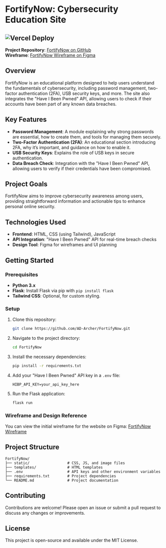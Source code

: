 # FortifyNow: Cybersecurity Education Site
![Vercel Deploy](https://deploy-badge.vercel.app/vercel/fortify-now?name=Website)
--
**Project Repository**: [FortifyNow on GitHub](https://github.com/AD-Archer/FortifyNow)  
**Wireframe**: [FortifyNow Wireframe on Figma](https://www.figma.com/design/0zgf6t27bsBnxU3dCALsmT/FortifyNow?node-id=0-1&t=6a4APbm8cTAFTNLp-1)

## Overview

FortifyNow is an educational platform designed to help users understand the fundamentals of cybersecurity, including password management, two-factor authentication (2FA), USB security keys, and more. The site also integrates the "Have I Been Pwned" API, allowing users to check if their accounts have been part of any known data breaches.

## Key Features

- **Password Management**: A module explaining why strong passwords are essential, how to create them, and tools for managing them securely.
- **Two-Factor Authentication (2FA)**: An educational section introducing 2FA, why it’s important, and guidance on how to enable it.
- **USB Security Keys**: Explains the role of USB keys in secure authentication.
- **Data Breach Check**: Integration with the "Have I Been Pwned" API, allowing users to verify if their credentials have been compromised.

## Project Goals

FortifyNow aims to improve cybersecurity awareness among users, providing straightforward information and actionable tips to enhance personal online security.

## Technologies Used

- **Frontend**: HTML, CSS (using Tailwind), JavaScript
- **API Integration**: "Have I Been Pwned" API for real-time breach checks
- **Design Tool**: Figma for wireframes and UI planning

## Getting Started

### Prerequisites

- **Python 3.x**
- **Flask**: Install Flask via pip with `pip install flask`
- **Tailwind CSS**: Optional, for custom styling.

### Setup

1. Clone this repository:
   ```bash
   git clone https://github.com/AD-Archer/FortifyNow.git
   ```
2. Navigate to the project directory:
   ```bash
   cd FortifyNow
   ```
3. Install the necessary dependencies:
   ```bash
   pip install -r requirements.txt
   ```
4. Add your "Have I Been Pwned" API key in a `.env` file:
   ```
   HIBP_API_KEY=your_api_key_here
   ```

5. Run the Flask application:
   ```bash
   flask run
   ```

### Wireframe and Design Reference

You can view the initial wireframe for the website on Figma: [FortifyNow Wireframe](https://www.figma.com/design/0zgf6t27bsBnxU3dCALsmT/FortifyNow?node-id=0-1&t=6a4APbm8cTAFTNLp-1)

## Project Structure

```
FortifyNow/
├── static/                 # CSS, JS, and image files
├── templates/              # HTML templates
├── .env                    # API keys and other environment variables
├── requirements.txt        # Project dependencies
└── README.md               # Project documentation
```

## Contributing

Contributions are welcome! Please open an issue or submit a pull request to discuss any changes or improvements.

## License

This project is open-source and available under the MIT License.

